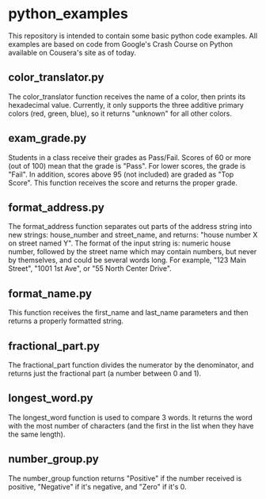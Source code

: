 # python_examples
This repository is intended to contain some basic python code examples. All
examples are based on code from Google's Crash Course on Python available
on Cousera's site as of today.

## color_translator.py
The color_translator function receives the name of a color, then prints its
hexadecimal value.  Currently, it only supports the three additive primary
colors (red, green, blue), so it returns "unknown" for all other colors.

## exam_grade.py
Students in a class receive their grades as Pass/Fail. Scores of 60 or more
(out of 100) mean that the grade is "Pass". For lower scores, the grade is
"Fail". In addition, scores above 95 (not included) are graded as "Top Score".
This function receives the score and returns the proper grade.

## format_address.py
The format_address function separates out parts of the address string into
new strings: house_number and street_name, and returns: "house number X on
street named Y". The format of the input string is: numeric house number,
followed by the street name which may contain numbers, but never by
themselves, and could be several words long. For example, "123 Main Street",
"1001 1st Ave", or "55 North Center Drive".

## format_name.py
This function receives the first_name and last_name parameters and then returns
a properly formatted string.

## fractional_part.py
The fractional_part function divides the numerator by the denominator, and
returns just the fractional part (a number between 0 and 1).

## longest_word.py
The longest_word function is used to compare 3 words. It returns the
word with the most number of characters (and the first in the list when they
have the same length).

## number_group.py
The number_group function returns "Positive" if the number received is
positive, "Negative" if it's negative, and "Zero" if it's 0.
